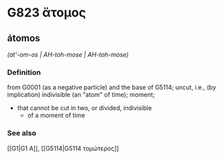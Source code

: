 # G823 ἄτομος

## átomos

_(at'-om-os | AH-toh-mose | AH-toh-mose)_

### Definition

from G0001 (as a negative particle) and the base of G5114; uncut, i.e., (by implication) indivisible (an "atom" of time); moment; 

- that cannot be cut in two, or divided, indivisible
  - of a moment of time

### See also

[[G1|G1 Α]], [[G5114|G5114 τομώτερος]]
